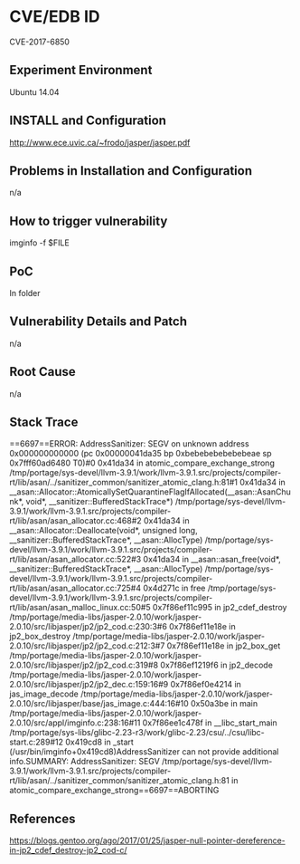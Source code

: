 # CVE/EDB ID
CVE-2017-6850
## Experiment Environment
Ubuntu 14.04
## INSTALL and Configuration
http://www.ece.uvic.ca/~frodo/jasper/jasper.pdf
## Problems in Installation and Configuration
n/a
## How to trigger vulnerability
imginfo -f $FILE
## PoC
In folder
## Vulnerability Details and Patch
n/a
## Root Cause
n/a
## Stack Trace
==6697==ERROR: AddressSanitizer: SEGV on unknown address 0x000000000000 (pc 0x00000041da35 bp 0xbebebebebebebeae sp 0x7fff60ad6480 T0)#0 0x41da34 in atomic_compare_exchange_strong /tmp/portage/sys-devel/llvm-3.9.1/work/llvm-3.9.1.src/projects/compiler-rt/lib/asan/../sanitizer_common/sanitizer_atomic_clang.h:81#1 0x41da34 in __asan::Allocator::AtomicallySetQuarantineFlagIfAllocated(__asan::AsanChunk*, void*, __sanitizer::BufferedStackTrace*) /tmp/portage/sys-devel/llvm-3.9.1/work/llvm-3.9.1.src/projects/compiler-rt/lib/asan/asan_allocator.cc:468#2 0x41da34 in __asan::Allocator::Deallocate(void*, unsigned long, __sanitizer::BufferedStackTrace*, __asan::AllocType) /tmp/portage/sys-devel/llvm-3.9.1/work/llvm-3.9.1.src/projects/compiler-rt/lib/asan/asan_allocator.cc:522#3 0x41da34 in __asan::asan_free(void*, __sanitizer::BufferedStackTrace*, __asan::AllocType) /tmp/portage/sys-devel/llvm-3.9.1/work/llvm-3.9.1.src/projects/compiler-rt/lib/asan/asan_allocator.cc:725#4 0x4d271c in free /tmp/portage/sys-devel/llvm-3.9.1/work/llvm-3.9.1.src/projects/compiler-rt/lib/asan/asan_malloc_linux.cc:50#5 0x7f86ef11c995 in jp2_cdef_destroy /tmp/portage/media-libs/jasper-2.0.10/work/jasper-2.0.10/src/libjasper/jp2/jp2_cod.c:230:3#6 0x7f86ef11e18e in jp2_box_destroy /tmp/portage/media-libs/jasper-2.0.10/work/jasper-2.0.10/src/libjasper/jp2/jp2_cod.c:212:3#7 0x7f86ef11e18e in jp2_box_get /tmp/portage/media-libs/jasper-2.0.10/work/jasper-2.0.10/src/libjasper/jp2/jp2_cod.c:319#8 0x7f86ef1219f6 in jp2_decode /tmp/portage/media-libs/jasper-2.0.10/work/jasper-2.0.10/src/libjasper/jp2/jp2_dec.c:159:16#9 0x7f86ef0e4214 in jas_image_decode /tmp/portage/media-libs/jasper-2.0.10/work/jasper-2.0.10/src/libjasper/base/jas_image.c:444:16#10 0x50a3be in main /tmp/portage/media-libs/jasper-2.0.10/work/jasper-2.0.10/src/appl/imginfo.c:238:16#11 0x7f86ee1c478f in __libc_start_main /tmp/portage/sys-libs/glibc-2.23-r3/work/glibc-2.23/csu/../csu/libc-start.c:289#12 0x419cd8 in _start (/usr/bin/imginfo+0x419cd8)AddressSanitizer can not provide additional info.SUMMARY: AddressSanitizer: SEGV /tmp/portage/sys-devel/llvm-3.9.1/work/llvm-3.9.1.src/projects/compiler-rt/lib/asan/../sanitizer_common/sanitizer_atomic_clang.h:81 in atomic_compare_exchange_strong==6697==ABORTING
## References
https://blogs.gentoo.org/ago/2017/01/25/jasper-null-pointer-dereference-in-jp2_cdef_destroy-jp2_cod-c/
